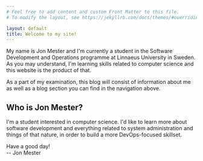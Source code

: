 ```yaml
---
# Feel free to add content and custom Front Matter to this file.
# To modify the layout, see https://jekyllrb.com/docs/themes/#overriding-theme-defaults

layout: default
title: Welcome to my site!
---
```

<p>
My name is Jon Mester and I'm currently a student in the Software Development and Operations programme at Linnaeus University in Sweden. As you may understand, I'm learning skills related to computer science and this website is the product of that.
</p>
<p>
As a part of my examination, this blog will consist of information about me as well as a blog section you can find in the navigation above.
</p>
<h2>
Who is Jon Mester?
</h2>
<p>
I'm a student interested in computer science. I'd like to learn more about software development and everything related to system administration and things of that nature, in order to build a more DevOps-focused skillset.
</p>
<p>
Have a good day!
<br>
-- Jon Mester
</p>